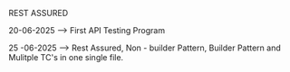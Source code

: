 REST ASSURED 

20-06-2025 --> First API Testing Program

25 -06-2025  --> Rest Assured, Non - builder Pattern, Builder Pattern and Mulitple TC's in one single file.
